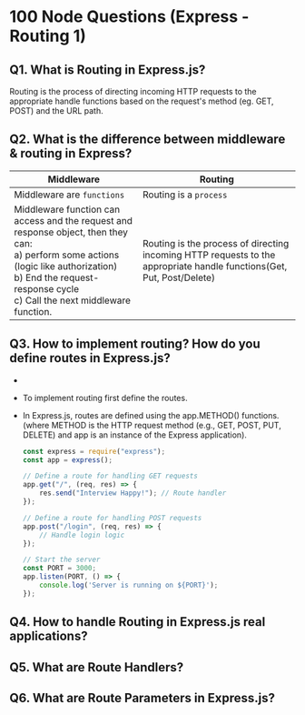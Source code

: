 # 100 Node Questions (Express - Routing 1)

## Q1. What is Routing in Express.js?

Routing is the process of directing incoming HTTP requests to the appropriate handle functions based on the request's method (eg. GET, POST) and the URL path.

## Q2. What is the difference between middleware & routing in Express?

| Middleware | Routing |
| - | - |
| Middleware are `functions` | Routing is a `process` |
| Middleware function can access and the request and response object, then they can: <br> a) perform some actions (logic like authorization) <br> b) End the request-response cycle  <br> c) Call the next middleware function. | Routing is the process of directing incoming HTTP requests to the appropriate handle functions(Get, Put, Post/Delete) |

## Q3. How to implement routing? How do you define routes in Express.js?
-
* To implement routing first define the routes.

* In Express.js, routes are defined using the app.METHOD() functions. (where METHOD is the HTTP request method (e.g., GET, POST, PUT, DELETE) and app is an instance of the Express application).

    ```javascript
    const express = require("express");
    const app = express();

    // Define a route for handling GET requests
    app.get("/", (req, res) => {
        res.send("Interview Happy!"); // Route handler
    });

    // Define a route for handling POST requests
    app.post("/login", (req, res) => {
        // Handle login logic
    });

    // Start the server
    const PORT = 3000;
    app.listen(PORT, () => {
        console.log('Server is running on ${PORT}');
    });
    ```

## Q4. How to handle Routing in Express.js real applications?

## Q5. What are Route Handlers?

## Q6. What are Route Parameters in Express.js?
